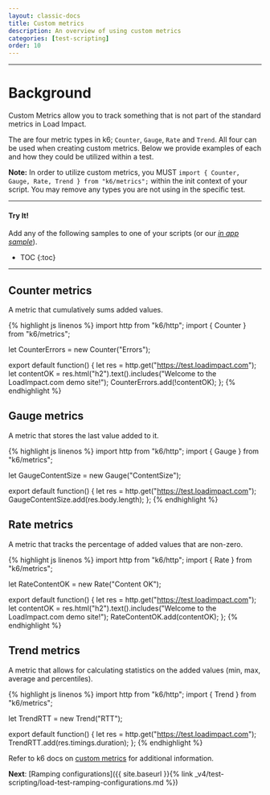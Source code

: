```yaml
---
layout: classic-docs
title: Custom metrics
description: An overview of using custom metrics
categories: [test-scripting]
order: 10
---
```


***

<h1>Background</h1>
Custom Metrics allow you to track something that is not part of the standard metrics in Load Impact.

The are four metric types in k6; `Counter`, `Gauge`, `Rate` and `Trend`. All four can be used when creating custom metrics. Below we provide examples of each and how they could be utilized within a test.

**Note:** In order to utilize custom metrics, you MUST `import { Counter, Gauge, Rate, Trend } from "k6/metrics";` within the init context of your script. You may remove any types you are not using in the specific test.

***

<h4>Try It!</h4>

Add any of the following samples to one of your scripts (or our _[in app sample](https://app.loadimpact.com/k6/tests/custom/editor)_).

- TOC
{:toc}

***


## Counter metrics

A metric that cumulatively sums added values.

{% highlight js linenos %}
import http from "k6/http";
import { Counter } from "k6/metrics";

let CounterErrors = new Counter("Errors");

export default function() {
    let res = http.get("https://test.loadimpact.com");
    let contentOK = res.html("h2").text().includes("Welcome to the LoadImpact.com demo site!");
    CounterErrors.add(!contentOK);
};
{% endhighlight %}

## Gauge metrics

A metric that stores the last value added to it.

{% highlight js linenos %}
import http from "k6/http";
import { Gauge } from "k6/metrics";

let GaugeContentSize = new Gauge("ContentSize");

export default function() {
    let res = http.get("https://test.loadimpact.com");
    GaugeContentSize.add(res.body.length);
};
{% endhighlight %}

## Rate metrics

A metric that tracks the percentage of added values that are non-zero.

{% highlight js linenos %}
import http from "k6/http";
import { Rate } from "k6/metrics";

let RateContentOK = new Rate("Content OK");

export default function() {
    let res = http.get("https://test.loadimpact.com");
    let contentOK = res.html("h2").text().includes("Welcome to the LoadImpact.com demo site!");
    RateContentOK.add(contentOK);
};
{% endhighlight %}

## Trend metrics

A metric that allows for calculating statistics on the added values (min, max, average and percentiles).

{% highlight js linenos %}
import http from "k6/http";
import { Trend } from "k6/metrics";

let TrendRTT = new Trend("RTT");

export default function() {
    let res = http.get("https://test.loadimpact.com");
    TrendRTT.add(res.timings.duration);
};
{% endhighlight %}

Refer to k6 docs on [custom metrics](https://docs.k6.io/docs/result-metrics#section-custom-metrics) for additional information.

**Next**: [Ramping configurations]({{ site.baseurl }}{% link _v4/test-scripting/load-test-ramping-configurations.md %})
